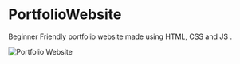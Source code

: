# PortfolioWebsite
Beginner Friendly portfolio website made using HTML, CSS and JS .

![Portfolio Website](https://github.com/Raktim-Bhuyan/PortfolioWebsite/assets/87324609/c0518c00-a1de-4bfe-813e-8563d7450470)
